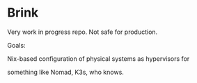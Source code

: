 # Brink

Very work in progress repo. Not safe for production.

Goals:

Nix-based configuration of physical systems as hypervisors for

something like Nomad, K3s, who knows.

